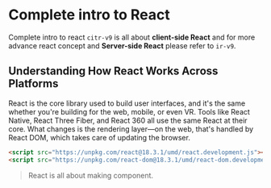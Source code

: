 # Complete intro to React

Complete intro to react `citr-v9` is all about **client-side React** and for more advance react concept and **Server-side React** please refer to `ir-v9`.

## Understanding How React Works Across Platforms

React is the core library used to build user interfaces, and it's the same whether you're building for the web, mobile, or even VR. Tools like React Native, React Three Fiber, and React 360 all use the same React at their core. What changes is the rendering layer—on the web, that's handled by React DOM, which takes care of updating the browser.

```html
<script src="https://unpkg.com/react@18.3.1/umd/react.development.js"></script>
<script src="https://unpkg.com/react-dom@18.3.1/umd/react-dom.development.js"></script>
```

> React is all about making component.
